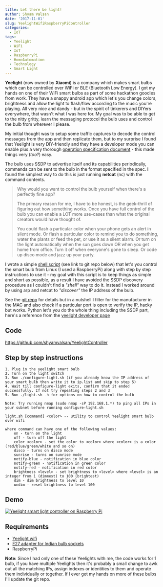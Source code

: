 ```yaml
---
title: Let there be light!
author: Shyam Valsan
date: '2017-11-01'
slug: YeelightWifiRaspberryPiController
categories:
  - IoT
tags:
  - Yeelight
  - WiFi
  - IoT
  - RaspberryPi
  - HomeAutomation
  - Technology
  - Smart Light
---
```


**Yeelight** (now owned by **Xiaomi**) is a company which makes smart bulbs which can be controlled over WiFi or BLE (Bluetooth Low Energy). I got my hands on one of their WiFi smart bulbs as part of some hackathon goodies from work. They have a snappy android app which let's you change colors, brightness and allow the light to flash/flow according to the music you're playing. All very nice and dandy - but in the spirit of tinkerers and DIYers everywhere, that wasn't what I was here for. My goal was to be able to get to the nitty gritty, learn the messaging protocol the bulb uses and control the bulb from wherever I please. 

My initial thought was to setup some traffic captures to decode the control messages from the app and then replicate them, but to my surprise I found that Yeelight is very DIY-friendly and they have a developer mode you can enable plus a very thorough [operation specification document](http://www.yeelight.com/download/Yeelight_Inter-Operation_Spec.pdf) - this made things very (*too?*) easy. 

The bulb uses SSDP to advertise itself and its capabilities periodically, commands can be sent to the bulb in the format specified in the spec. I found the simplest way to do this is just running **netcat** (nc) with the command contents.

> Why would you want to control the bulb yourself when there's a perfectly fine app?
>
> The primary reason for me, I have to be honest, is the geek-thrill of figuring out how something works. Once you have full control of the bulb you can enable a LOT more use-cases than what the original creators would have thought of. 
> 
>	You could flash a particular color when your phone gets an alert in silent mode. 
>	Or flash a particular color to remind you to do something, water the plants or feed the pet, or use it as a silent alarm.
>	Or turn on the light automatically when the sun goes down OR when you get home from office. Turn it off when everyone's gone to sleep. 
>	Or code up disco mode and jazz up your party.
		

I wrote a simple [shell script](https://github.com/shyamvalsan/YeelightController/blob/master/light.sh) (see link to git repo below) that let's you control the smart bulb from Linux (I used a RaspberryPi) along with step by step instructions to use it - my goal with this script is to keep things as simple and short as possible, as a result I have avoided the SSDP discovery procedure as I couldn't find a *"shell"* way to do it. Instead I worked around by using arp and netcat to *"discover"* the IP address of the bulb. 

See the [git repo](https://github.com/shyamvalsan/YeelightController) for details but in a nutshell I filter for the manufacturer in the MAC and also check if a particular port is open to verify the IP, hacky but works. Python let's you do the whole thing including the SSDP part, here's a reference from the [yeelight developer page](https://www.yeelight.com/download/developer/yeelight_demo_lan_ctrl_python.zip)

## Code
<https://github.com/shyamvalsan/YeelightController>

## Step by step instructions
	1. Plug in the yeelight smart bulb
	2. Turn on the light switch
	3. Run ./configure-light.sh (if you already know the IP address of your smart bulb then write it to ip.list and skip to step 5)
	4. Wait till configure-light exits, confirm that it ended successfully. If not try repeating steps 2 and 3
	5. Run ./light.sh -h for options on how to control the bulb
	
	Note: Try running nmap (sudo nmap -sP 192.168.1.*) to ping all IPs in your subnet before running configure-light.sh 

```shell
light.sh [command] <color> -- utility to control Yeelight smart bulb over wifi

where command can have one of the following values:
    on - turn on the light
    off - turn off the light
    color <color> - set the color to <color> where <color> is a color (red/blue/green/white and so on)
    disco - turns on disco mode
    sunrise - turns on sunrise mode
    notify-blue - notification in blue color
    notify-green - notification in green color
    notify-red - notification in red color
    brightness <level> - set brightness to <level> where <level> is an integer from 1 (dimmest) to 100 (brightest)
    dim - dim brightness to level 10
    undim - reset brightness to level 100
```

## Demo
[![Yeelight smart light controller on Raspberry Pi](https://img.youtube.com/vi/EqDKSsEf1HE/0.jpg)](https://www.youtube.com/watch?v=EqDKSsEf1HE)

## Requirements
- [Yeelight wifi](http://www.ebay.in/itm/Xiaomi-Yeelight-White-Color-LED-Smart-Bulb-8W-WiFi-Control-Adjustable-Brightness-/152609584877?hash=item23883d76ed)
- [E27 adapter for Indian bulb sockets](http://www.ebay.in/itm/B22-to-E27-LED-Halogen-CFL-Light-Base-Bulb-Lamp-Adapter-Converter-Holder-Socket-/132243823330?hash=item1eca589ae2)
- RaspberryPi



**Note:** Since I had only one of these Yeelights with me, the code works for 1 bulb, if you have multiple Yeelights then it's probably a small change to awk out all the matching IPs, assign indexes or identities to them and operate them individually or together. If I ever get my hands on more of these bulbs I'll update the git repo. 

